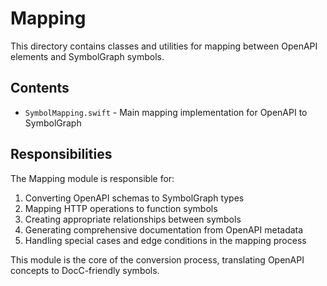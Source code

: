 # Mapping

This directory contains classes and utilities for mapping between OpenAPI elements and SymbolGraph symbols.

## Contents

- `SymbolMapping.swift` - Main mapping implementation for OpenAPI to SymbolGraph

## Responsibilities

The Mapping module is responsible for:

1. Converting OpenAPI schemas to SymbolGraph types
2. Mapping HTTP operations to function symbols
3. Creating appropriate relationships between symbols
4. Generating comprehensive documentation from OpenAPI metadata
5. Handling special cases and edge conditions in the mapping process

This module is the core of the conversion process, translating OpenAPI concepts to DocC-friendly symbols. 
